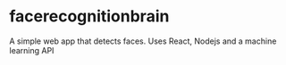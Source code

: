 # facerecognitionbrain
A simple web app that detects faces.
Uses React, Nodejs and a machine learning API

